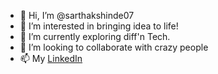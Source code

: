 - 👋 Hi, I’m @sarthakshinde07
- 👀 I’m interested in bringing idea to life!
- 🌱 I’m currently exploring diff'n Tech.
- 🤝 I’m looking to collaborate with crazy people
- 📫 My [LinkedIn](https://www.linkedin.com/in/sarthak-shinde-910a00297)

<!---
sarthakshinde07/sarthakshinde07 is a ✨ special ✨ repository because its `README.md` (this file) appears on your GitHub profile.
You can click the Preview link to take a look at your changes.
--->
